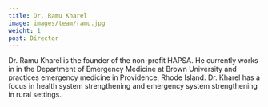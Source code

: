 ```yaml
---
title: Dr. Ramu Kharel
image: images/team/ramu.jpg
weight: 1
post: Director
---  
```


Dr. Ramu Kharel is the founder of the non-profit HAPSA. He currently works in in the Department of Emergency Medicine at Brown University and practices emergency medicine in Providence, Rhode Island. Dr. Kharel has a focus in health system strengthening and emergency system strengthening in rural settings. 